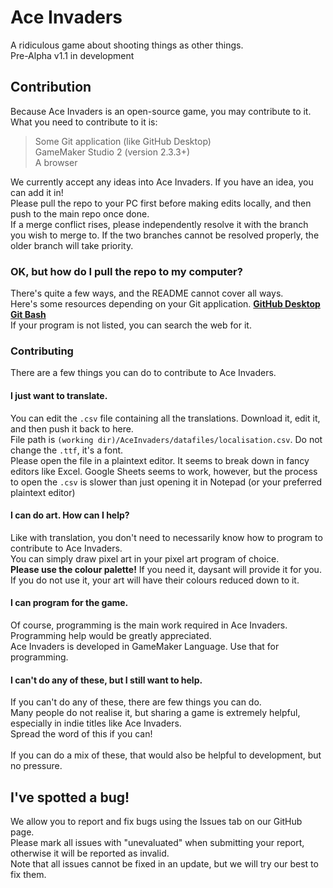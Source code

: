 # Ace Invaders
A ridiculous game about shooting things as other things.<br>
Pre-Alpha v1.1 in development<br>

## Contribution
Because Ace Invaders is an open-source game, you may contribute to it. What you need to contribute to it is:
> Some Git application (like GitHub Desktop)<br>
> GameMaker Studio 2 (version 2.3.3+)<br>
> A browser<br>

We currently accept any ideas into Ace Invaders. If you have an idea, you can add it in!<br>
Please pull the repo to your PC first before making edits locally, and then push to the main repo once done.<br>
If a merge conflict rises, please independently resolve it with the branch you wish to merge to. If the two branches cannot be resolved properly, the older branch will take priority.<br>

### OK, but how do I pull the repo to my computer?
There's quite a few ways, and the README cannot cover all ways.<br>
Here's some resources depending on your Git application.
[**GitHub Desktop**](https://docs.github.com/en/desktop/contributing-and-collaborating-using-github-desktop/adding-and-cloning-repositories/cloning-a-repository-from-github-to-github-desktop)<br>
[**Git Bash**](https://github.com/git-guides/git-clone)<br>
If your program is not listed, you can search the web for it.

### Contributing
There are a few things you can do to contribute to Ace Invaders.

#### I just want to translate.
You can edit the `.csv` file containing all the translations. Download it, edit it, and then push it back to here.<br>
File path is `(working dir)/AceInvaders/datafiles/localisation.csv`. Do not change the `.ttf`, it's a font.<br>
Please open the file in a plaintext editor. It seems to break down in fancy editors like Excel. Google Sheets seems to work, however, but the process to open the `.csv` is slower than just opening it in Notepad (or your preferred plaintext editor)

#### I can do art. How can I help?
Like with translation, you don't need to necessarily know how to program to contribute to Ace Invaders.<br>
You can simply draw pixel art in your pixel art program of choice.<br>
**Please use the colour palette!** If you need it, daysant will provide it for you.<br>
If you do not use it, your art will have their colours reduced down to it.

#### I can program for the game.
Of course, programming is the main work required in Ace Invaders.<br>
Programming help would be greatly appreciated.<br>
Ace Invaders is developed in GameMaker Language. Use that for programming.<br>

#### I can't do any of these, but I still want to help.
If you can't do any of these, there are few things you can do.<br>
Many people do not realise it, but sharing a game is extremely helpful, especially in indie titles like Ace Invaders.<br>
Spread the word of this if you can!<br>
<br>
If you can do a mix of these, that would also be helpful to development, but no pressure.

## I've spotted a bug!
We allow you to report and fix bugs using the Issues tab on our GitHub page.<br>
Please mark all issues with "unevaluated" when submitting your report, otherwise it will be reported as invalid.<br>
Note that all issues cannot be fixed in an update, but we will try our best to fix them.
